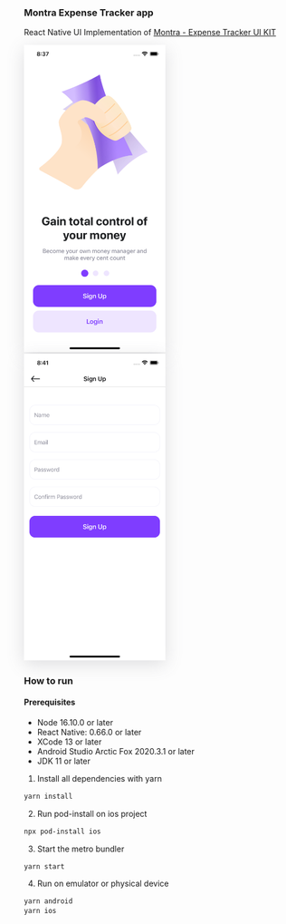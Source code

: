 ### Montra Expense Tracker app

React Native UI Implementation of [Montra - Expense Tracker UI KIT](https://www.figma.com/community/file/998557875473123405)

<img width="250px" src="./screenshots/screenshot_welcome.png" style="margin-right: 20px; border-radius; 25px; box-shadow: rgba(100, 100, 111, 0.2) 0px 7px 29px 0px;" /> <img width="250px" src="./screenshots/screenshot_signup.png" style="margin-right: 20px; border-radius; 25px; box-shadow: rgba(100, 100, 111, 0.2) 0px 7px 29px 0px;" />

### How to run

#### Prerequisites
- Node 16.10.0 or later
- React Native: 0.66.0 or later
- XCode 13 or later
- Android Studio Arctic Fox 2020.3.1 or later
- JDK 11 or later

1. Install all dependencies with yarn
```bash
yarn install
``` 
2. Run pod-install on ios project
```bash
npx pod-install ios
```
3. Start the metro bundler
```bash
yarn start
```
4. Run on emulator or physical device
```bash
yarn android
yarn ios
```

